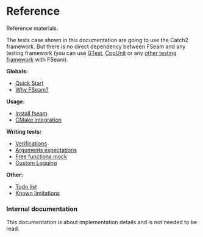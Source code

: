 <a id="top"></a>
# Reference
 
Reference materials.   

The tests case shown in this documentation are going to use the Catch2 framework. But there is no direct dependency between FSeam and any testing framework (you can use [GTest](https://github.com/google/googletest), [CppUnit](https://github.com/Ultimaker/CppUnit) or any [other testing framework](https://en.wikipedia.org/wiki/List_of_unit_testing_frameworks#C++) with FSeam).

**Globals:**
* [Quick Start](cheat-sheet.md#cheat-sheet)
* [Why FSeam?](why-fseam.md#fseam-answer)

**Usage:**
* [Install fseam](usage.md#install)
* [CMake integration](usage.md#cmake-with-fseam)

**Writing tests:**
* [Verifications](testing.md#verifications)
* [Arguments expectations](testing.md#argument-expectation)
* [Free functions mock](free-functions.md#free-functions) 
* [Custom Logging](logging.md#logging)

**Other:**

* [Todo list](future.md#future-to-be-implemented)
* [Known limitations](limitations.md#known-limitations)

### Internal documentation

This documentation is about implementation details and is not needed to be read.


